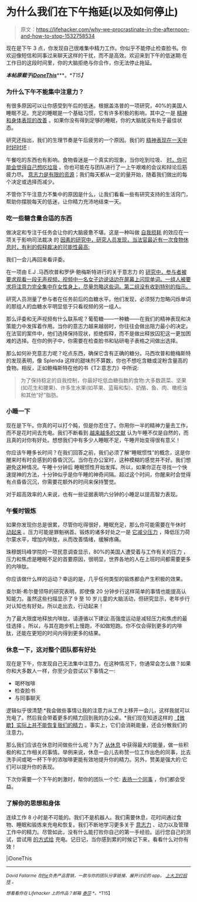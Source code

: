# 为什么我们在下午拖延(以及如何停止)

> 原文：<https://lifehacker.com/why-we-procrastinate-in-the-afternoon-and-how-to-stop-1532758534>

现在是下午 3 点，你发现自己很难集中精力工作。你似乎不能停止检查脸书。你欢迎像短信和同事过来聊天这样的干扰，而不是高效。欢迎来到下午的低迷期:在工作日的这段时间里，你的大脑拒绝与你合作，你无法停止拖延。



***本帖原载于***[***iDoneThis***](http://blog.idonethis.com/post/77279353446/afternoon-slump-procrastination-science)***。**T15】*

### 为什么下午不能集中注意力？

有很多原因可以让你感受到午后的低迷。根据盖洛普的一项研究，40%的美国人睡眠不足。充足的睡眠是一个基础习惯，它有许多积极的影响，其中之一是 [精神和身体表现的改善](http://www.ncbi.nlm.nih.gov/pmc/articles/PMC3119836/) 。如果你没有得到足够的睡眠，你的大脑就没有处于最佳状态。

研究还指出，我们的生理节奏是午后疲劳的一个原因。我们的 [精神表现在一天中时好时坏](http://blog.idonethis.com/post/33892676864/science-of-better-energy-management) :

午餐吃的东西也有影响。食物昏迷是一个真实的现象，当你吃到垃圾、 [时，你可能会觉得自己想吃垃圾](http://europepmc.org/abstract/MED/10959606/reload=0;jsessionid=KbeW5UtLrUMcIGKjVag4.2) 。你也可能在与团队进行了一上午艰难的会议和辩论后筋疲力尽。 [意志力是有限的资源](http://youarenotsosmart.com/2012/04/17/ego-depletion/)；我们每天都从一定的量开始，随着我们做出的每个决定或选择而减少。

不管你下午注意力不集中的原因是什么，让我们看看一些有研究支持的生活窍门，帮助你摆脱每天的低迷，让你精力充沛地结束一天。

### 吃一些糖含量合适的东西

做决定和专注于任务会让你的大脑疲惫不堪。这是一种叫做 [自我损耗](http://en.wikipedia.org/wiki/Ego_depletion) 的效应在一项关于影响司法裁决 的 [因素的研究中，研究人员发现，当法官最近有一次食物休息时，有利的假释裁决的可能性最高:](http://www.pnas.org/content/108/17/6889.full.pdf)

我们一会儿再回来看评委。

在一项由 E.J .马西坎普和罗伊·鲍梅斯特进行的关于意志力 的 [研究中，参与者被要求观看一段无声视频，视频中一名女子边说话边在屏幕上闪现单词。一组人被要求将注意力完全集中在女性身上，尽量忽略这些词。第二组没有收到特别的指示。](http://users.wfu.edu/masicaej/MasicampoBaumeister2008PsychSci.pdf)

研究人员测量了参与者在任务前后的血糖水平。他们发现，必须努力忽略闪烁单词的那组人的血糖水平明显低于只看视频的另一组人。

那么评委和无声视频有什么联系呢？葡萄糖——一种糖——在我们的精神表现和决策能力中发挥着作用。当你的意志力越来越弱时，你往往会做出阻力最小的决定。在法官的案件中，他们选择保持现状，拒绝假释，而不是做出释放囚犯这一更加困难的选择。在你的例子中，你需要在检查脸书和钻研电子表格之间做出选择。

那么如何补充意志力呢？吃点东西，确保它含有正确的糖分。马西坎普和鲍梅斯特的发现表明，像 Splenda 这样的甜味剂不算数，你也不想吃含糖或淀粉含量高的食物。相反，正如鲍梅斯特在他的书《T2:意志力》中所说:

> 为了保持稳定的自我控制，你最好吃低血糖指数的食物:大多数蔬菜、坚果(如花生和腰果)、许多生水果(如苹果、蓝莓和梨)、奶酪、鱼、肉、橄榄油和其他“好”脂肪。

### 小睡一下

现在是下午。你真的可以打个盹，但是你忍住了。你用你一半的精神力量去工作，而不是花时间去充电。我们不断看到 [越来越多的文献](http://www.nytimes.com/2013/02/10/opinion/sunday/relax-youll-be-more-productive.html) 认为午睡不仅是自然的，而且真的对你有好处。想想我们中有多少人睡眠不足，午睡开始变得很有意义！

你应该午睡多长时间？在我们回答之前，我们必须了解“睡眠惯性”的概念，这是你醒来时有时会感到的昏昏沉沉。当你在办公室时，这种模糊的感觉并不好。我们想避免这种情况。午睡十分钟后 睡眠惯性开始发挥。所以，如果你正在寻找一个快速提神的方法，十分钟似乎是你午睡的神奇间隔。超过这个时间，你醒来时会觉得有点昏昏沉沉，你需要花额外的时间来保持警觉。

对于超高效率的人来说，也有一些证据表明六分钟的小睡足以提高智力表现。

### 午餐时锻炼

如果你发现你总是很累，尽管你吃得很好，睡眠充足，那么你可能需要在午休时 [动起来](https://lifehacker.com/clever-ways-to-get-some-exercise-at-the-office-or-any-1169221147) 。压力可能是罪魁祸首。锻炼的诸多好处之一是 [它减少压力](http://www.health.harvard.edu/newsletters/Harvard_Mens_Health_Watch/2011/February/exercising-to-relax) ，降低压力荷尔蒙水平，增加内啡肽，从而改善情绪，缓解疼痛。

珠穆朗玛峰学院的一项民意调查显示，80%的美国人遭受着与工作有关的压力 ，压力和焦虑是睡眠不足的首要原因，很明显，世界各地的人在上班时间都需要更多的内啡肽。

你应该做什么样的运动？幸运的是，几乎任何类型的锻炼都会产生积极的效果。

查尔斯·希尔曼领导的研究表明，即使像 20 分钟步行这样简单的事情也能提高认知能力。虽然这些扫描显示了 9 至 10 岁儿童的大脑活动，但研究显示，老年步行对认知也有好处。所以走出去，行动起来！

为了最大限度地释放内啡肽，请遵循以下建议:高强度运动是减轻压力和焦虑的最佳选择 。所以，与其在跑步机上慢跑，不如做短跑。你不仅会得到更多的内啡肽，还能在更短的时间内得到更多的结果。

### 休息一下，这对整个团队都有好处

现在是下午，你发现自己无法集中注意力。在这种情况下，你通常会怎么做？如果你和大多数人一样，你至少会尝试以下事情之一:

*   喝杯咖啡
*   检查脸书
*   与同事聊天

逻辑似乎很清楚:*我会做些事情让我的注意力从工作上移开一会儿，这样我就可以充电了。然后我会带着更多的精力回到我的办公桌。*我们现在知道这样的 [【微歇】实际上并不能恢复我们的精力](http://www.neeley.tcu.edu/uploadedFiles/Academic_Departments/Management/Its_the_Little_Things_That_Matter.pdf) 。事实上，它们会消耗能量，还会分散我们的注意力。

那么我们应该在休息时间做些什么呢？为了 [从休息](http://blog.idonethis.com/post/65522682201/better-break-more-productive) 中获得最大的能量，做一些积极的和工作相关的事情。举例来说，休息一会儿去称赞一位工作出色的同事，比去洗手间或喝一杯下午的浓咖啡更能有效地提升你的精力。另外，赞美是强大的:它们可以提升你的表现。

下次你需要一个下午的刺激时，帮你的团队一个忙: [表扬一个同事](http://blog.idonethis.com/post/73411628129/value-of-peer-feedback) ，你们都会受益。

### 了解你的思想和身体

连续工作 8 小时是不可能的。我们不是机器人。我们需要休息，花时间通过食物、睡眠和锻炼来充电和恢复。我们不断地学习更多关于 [意志力](https://lifehacker.com/youve-got-a-limited-supply-of-willpower-so-use-it-wise-5662132) 、动力以及管理工作中的精力。尽管如此，没有什么能打败你自己的第一手经验。运行您自己的测试，尝试用 [的方式给](http://blog.idonethis.com/post/64644988216/4-nourishing-routines-for-your-success-and-happiness) 充电。记日记，当你感到累的时候记下来，看看什么对你有效！

[|](http://www.getrichslowly.org/blog/2013/07/11/the-truth-about-being-broke/)iDoneThis

* * *

<small>*David Fallarme 在*</small>[<small>*Pie*</small>](http://piethis.com/)<small>*负责产品营销，一款与你的团队分享链接、展开讨论的 app。*</small> [<small>*上大卫打招呼*</small>](http://twitter.com/davelocity) <small>*。*</small>

<small>*想看看你在 Lifehacker 上的作品？邮箱*</small> [<small>*泰莎*</small>](https://mail.google.com/mail/?view=cm&fs=1&tf=1&to=tessa@lifehacker.com) <small>*。*T15】</small>